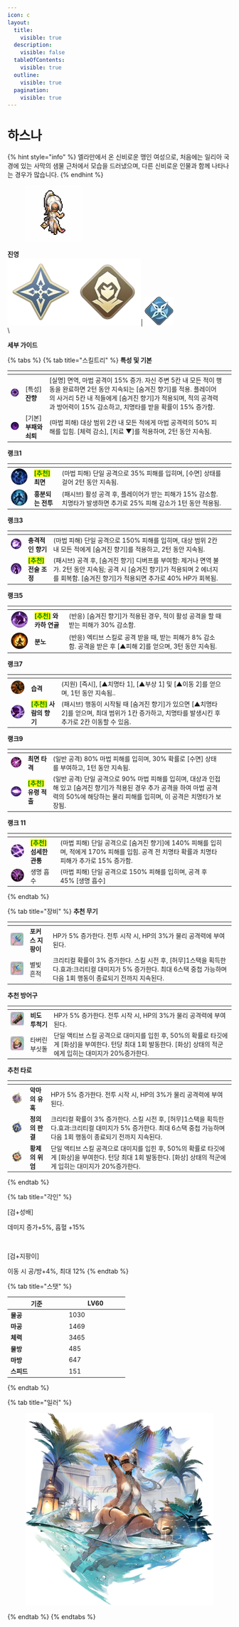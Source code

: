 ```yaml
---
icon: c
layout:
  title:
    visible: true
  description:
    visible: false
  tableOfContents:
    visible: true
  outline:
    visible: true
  pagination:
    visible: true
---
```


# 하스나

{% hint style="info" %}
엘라만에서 온 신비로운 맹인 여성으로, 처음에는 일리아 국경에 있는 사막의 샘물 근처에서 모습을 드러냈으며, 다른 신비로운 인물과 함께 나타나는 경우가 많습니다.
{% endhint %}

<div align="left">

<figure><img src="../../.gitbook/assets/35.png" alt=""><figcaption></figcaption></figure>

</div>

**진영**\
<img src="../../.gitbook/assets/unittag_ambushers-150x150.webp" alt="" data-size="line"><img src="../../.gitbook/assets/unittag_rover-150x150.webp" alt="" data-size="line">| <img src="../../.gitbook/assets/침입자.webp" alt="" data-size="line">\
\


**세부 가이드**

{% tabs %}
{% tab title="스킬트리" %}
**특성 및 기본**

<table data-view="cards"><thead><tr><th></th><th></th><th></th><th data-hidden data-card-cover data-type="files"></th></tr></thead><tbody><tr><td><img src="../../.gitbook/assets/특성.webp" alt=""> </td><td>[특성] <strong>잔향</strong></td><td>[실명] 면역, 마법 공격이 15% 증가. 자신 주변 5칸 내 모든 적이 행동을 완료하면 2턴 동안 지속되는 [숨겨진 향기]를 적용. 플레이어의 사거리 5칸 내 적들에게 [숨겨진 향기]가 적용되며, 적의 공격력과 방어력이 15% 감소하고, 치명타를 받을 확률이 15% 증가함.</td><td></td></tr><tr><td><img src="../../.gitbook/assets/기본.webp" alt=""></td><td>[기본] <strong>부패와 쇠퇴</strong></td><td> (마법 피해) 대상 범위 2칸 내 모든 적에게 마법 공격력의 50% 피해를 입힘. [체력 감소], [치료 ▼]를 적용하며, 2턴 동안 지속됨.</td><td></td></tr></tbody></table>

**랭크1**

<table data-view="cards"><thead><tr><th></th><th></th><th></th><th data-hidden data-card-cover data-type="files"></th></tr></thead><tbody><tr><td><img src="../../.gitbook/assets/1-1 (1).webp" alt=""></td><td><mark style="color:green;"><strong>[추천]</strong></mark><strong> 최면</strong></td><td> (마법 피해) 단일 공격으로 35% 피해를 입히며, [수면] 상태를 걸어 2턴 동안 지속됨.</td><td></td></tr><tr><td><img src="../../.gitbook/assets/1-2 (2).webp" alt=""></td><td><strong>흥분되는 전투</strong></td><td>(패시브) 활성 공격 후, 플레이어가 받는 피해가 15% 감소함. 치명타가 발생하면 추가로 25% 피해 감소가 1턴 동안 적용됨.</td><td></td></tr></tbody></table>

**랭크3**

<table data-view="cards"><thead><tr><th></th><th></th><th></th><th data-hidden data-card-cover data-type="files"></th></tr></thead><tbody><tr><td><img src="../../.gitbook/assets/2-1 (1).webp" alt=""></td><td><strong>충격적인 향기</strong></td><td>(마법 피해) 단일 공격으로 150% 피해를 입히며, 대상 범위 2칸 내 모든 적에게 [숨겨진 향기]를 적용하고, 2턴 동안 지속됨.</td><td></td></tr><tr><td><img src="../../.gitbook/assets/2-2 (2).webp" alt=""></td><td><mark style="color:green;"><strong>[추천]</strong></mark><strong> 전술 조정</strong> </td><td>(패시브) 공격 후, [숨겨진 향기] 디버프를 부여함: 제거나 면역 불가. 2턴 동안 지속됨; 공격 시 [숨겨진 향기]가 적용되며 2 에너지를 회복함. [숨겨진 향기]가 적용되면 추가로 40% HP가 회복됨.</td><td></td></tr></tbody></table>

**랭크5**

<table data-view="cards"><thead><tr><th></th><th></th><th></th><th data-hidden data-card-cover data-type="files"></th></tr></thead><tbody><tr><td><img src="../../.gitbook/assets/3-1 (1).webp" alt=""></td><td><mark style="color:green;"><strong>[추천]</strong></mark><strong> 와카하 연골</strong> </td><td>(반응) [숨겨진 향기]가 적용된 경우, 적이 활성 공격을 할 때 받는 피해가 30% 감소함.</td><td></td></tr><tr><td><img src="../../.gitbook/assets/3-2 (1).webp" alt=""></td><td><strong>분노</strong> </td><td>(반응) 엑티브 스킬로 공격 받을 때, 받는 피해가 8% 감소함. 공격을 받은 후 [▲피해 2]를 얻으며, 3턴 동안 지속됨.</td><td></td></tr></tbody></table>

**랭크7**

<table data-view="cards"><thead><tr><th></th><th></th><th></th><th data-hidden data-card-cover data-type="files"></th></tr></thead><tbody><tr><td><img src="../../.gitbook/assets/4-1 (1).webp" alt=""></td><td><strong>습격</strong></td><td>(지원) [즉시], [▲치명타 1], [▲부상 1] 및 [▲이동 2]를 얻으며, 1턴 동안 지속됨..</td><td></td></tr><tr><td><img src="../../.gitbook/assets/4-2 (1).webp" alt=""></td><td><mark style="color:green;"><strong>[추천]</strong></mark><strong> 사람의 향기</strong></td><td>(패시브) 행동이 시작될 때 [숨겨진 향기]가 있으면 [▲치명타 2]를 얻으며, 최대 범위가 1칸 증가하고, 치명타를 발생시킨 후 추가로 2칸 이동할 수 있음.</td><td></td></tr></tbody></table>

**랭크9**

<table data-view="cards"><thead><tr><th></th><th></th><th></th><th data-hidden data-card-cover data-type="files"></th></tr></thead><tbody><tr><td><img src="../../.gitbook/assets/5-1 (1).webp" alt=""></td><td><strong>최면 타격</strong></td><td>(일반 공격) 80% 마법 피해를 입히며, 30% 확률로 [수면] 상태를 부여하고, 1턴 동안 지속됨.</td><td></td></tr><tr><td><img src="../../.gitbook/assets/5-2 (1).webp" alt=""></td><td><mark style="color:green;"><strong>[추천]</strong></mark><strong> 유령 적출</strong></td><td>(일반 공격) 단일 공격으로 90% 마법 피해를 입히며, 대상과 인접해 있고 [숨겨진 향기]가 적용된 경우 추가 공격을 하여 마법 공격력의 50%에 해당하는 물리 피해를 입히며, 이 공격은 치명타가 보장됨.</td><td></td></tr></tbody></table>

**랭크 11**

<table data-view="cards"><thead><tr><th></th><th></th><th></th><th data-hidden data-card-cover data-type="files"></th></tr></thead><tbody><tr><td><img src="../../.gitbook/assets/6-1.webp" alt=""></td><td><mark style="color:green;"><strong>[추천]</strong></mark><strong> 섬세한 관통</strong></td><td>(마법 피해) 단일 공격으로 [숨겨진 향기]에 140% 피해를 입히며, 적에게 170% 피해를 입힘. 공격 전 치명타 확률과 치명타 피해가 추가로 15% 증가함.</td><td></td></tr><tr><td><img src="../../.gitbook/assets/6-2 (1).webp" alt=""></td><td>생명 흡수</td><td>(마법 피해) 단일 공격으로 150% 피해를 입히며, 공격 후 45% [생명 흡수]</td><td></td></tr></tbody></table>
{% endtab %}

{% tab title="장비" %}
**추천 무기**

<table data-view="cards"><thead><tr><th></th><th></th><th data-hidden></th></tr></thead><tbody><tr><td><img src="../../.gitbook/assets/80px-聚焦法杖.png" alt=""></td><td><strong>포커스 지팡이</strong></td><td>HP가 5% 증가한다. 전투 시작 시, HP의 3%가 물리 공격력에 부여된다.</td></tr><tr><td><img src="../../.gitbook/assets/80px-星輝之遺.png" alt=""></td><td>별빛 흔적</td><td>크리티컬 확률이 3% 증가한다. 스킬 시전 후, [허무]1스택을 획득한다.효과:크리티컬 대미지가 5% 증가한다. 최대 6스택 중첩 가능하며 다음 1회 행동이 종료되기 전까지 지속된다.</td></tr></tbody></table>

**추천 방어구**

<table data-view="cards"><thead><tr><th></th><th></th><th data-hidden></th></tr></thead><tbody><tr><td><img src="../../.gitbook/assets/a_20.png" alt=""></td><td><strong>비도 투척기</strong></td><td>HP가 5% 증가한다. 전투 시작 시, HP의 3%가 물리 공격력에 부여된다.</td></tr><tr><td><img src="../../.gitbook/assets/a_9.png" alt=""></td><td>타버린 부싯돌</td><td>단일 액티브 스킬 공격으로 대미지를 입힌 후, 50%의 확률로 타깃에게 [화상]을 부여한다. 턴당 최대 1회 발동한다. [화상] 상태의 적군에게 입히는 대미지가 20%증가한다.</td></tr></tbody></table>

**추천 타로**

<table data-view="cards"><thead><tr><th></th><th></th><th data-hidden></th></tr></thead><tbody><tr><td><img src="../../.gitbook/assets/tar_6.webp" alt=""></td><td><strong>악마의 유혹</strong></td><td>HP가 5% 증가한다. 전투 시작 시, HP의 3%가 물리 공격력에 부여된다.</td></tr><tr><td><img src="../../.gitbook/assets/tar_2.webp" alt=""></td><td><strong>정의의 판결</strong></td><td>크리티컬 확률이 3% 증가한다. 스킬 시전 후, [허무]1스택을 획득한다.효과:크리티컬 대미지가 5% 증가한다. 최대 6스택 중첩 가능하며 다음 1회 행동이 종료되기 전까지 지속된다.</td></tr><tr><td><img src="../../.gitbook/assets/tar_1.webp" alt=""></td><td><strong>황제의 위엄</strong></td><td>단일 액티브 스킬 공격으로 대미지를 입힌 후, 50%의 확률로 타깃에게 [화상]을 부여한다. 턴당 최대 1회 발동한다. [화상] 상태의 적군에게 입히는 대미지가 20%증가한다.</td></tr></tbody></table>
{% endtab %}

{% tab title="각인" %}
<img src="https://xenophicss-organization.gitbook.io/~gitbook/image?url=https%3A%2F%2F413720101-files.gitbook.io%2F%7E%2Ffiles%2Fv0%2Fb%2Fgitbook-x-prod.appspot.com%2Fo%2Fspaces%252Fu2PuY0J4BcHbRwvq1Ofi%252Fuploads%252FRCY8wLobwvMtN8oAl2Tz%252F1.png%3Falt%3Dmedia%26token%3D0faa14e9-89bb-47c1-a1cc-230c94080ac8&#x26;width=97&#x26;dpr=4&#x26;quality=100&#x26;sign=620c6a2&#x26;sv=1" alt="" data-size="original">&#x20;

\[검+성배]&#x20;

데미지 증가+5%, 흡혈 +15%

<img src="https://xenophicss-organization.gitbook.io/~gitbook/image?url=https%3A%2F%2F413720101-files.gitbook.io%2F%7E%2Ffiles%2Fv0%2Fb%2Fgitbook-x-prod.appspot.com%2Fo%2Fspaces%252Fu2PuY0J4BcHbRwvq1Ofi%252Fuploads%252FqHsme8mTDq8gcTXT4JAr%252F1.png%3Falt%3Dmedia%26token%3D698554b8-566a-4141-98fb-4abf2c011f8d&#x26;width=93&#x26;dpr=4&#x26;quality=100&#x26;sign=968e47d1&#x26;sv=1" alt="" data-size="original">&#x20;

\[검+지팡이]&#x20;

이동 시 공/방+4%, 최대 12%
{% endtab %}

{% tab title="스탯" %}
<table><thead><tr><th width="117">기준</th><th width="120">LV60</th></tr></thead><tbody><tr><td><strong>물공</strong></td><td>1030</td></tr><tr><td><strong>마공</strong></td><td>1469</td></tr><tr><td><strong>체력</strong></td><td>3465</td></tr><tr><td><strong>물방</strong></td><td>485</td></tr><tr><td><strong>마방</strong></td><td>647</td></tr><tr><td><strong>스피드</strong></td><td>151</td></tr></tbody></table>
{% endtab %}

{% tab title="일러" %}
<figure><img src="../../.gitbook/assets/339878.webp" alt=""><figcaption></figcaption></figure>


{% endtab %}
{% endtabs %}

